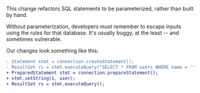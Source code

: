This change refactors SQL statements to be parameterized, rather than built by hand.

Without parameterization, developers must remember to escape inputs using the rules for that database. It's usually buggy, at the least -- and sometimes vulnerable.

Our changes look something like this:

```diff
- Statement stmt = connection.createStatement();
- ResultSet rs = stmt.executeQuery("SELECT * FROM users WHERE name = '" + user + "'");
+ PreparedStatement stmt = connection.prepareStatement();
+ stmt.setString(1, user);
+ ResultSet rs = stmt.executeQuery();
```
